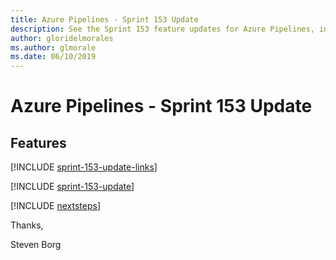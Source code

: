 ```yaml
---
title: Azure Pipelines - Sprint 153 Update
description: See the Sprint 153 feature updates for Azure Pipelines, including next steps.
author: gloridelmorales
ms.author: glmorale
ms.date: 06/10/2019
---
```


# Azure Pipelines - Sprint 153 Update

## Features

[!INCLUDE [sprint-153-update-links](../includes/pipelines/sprint-153-update-links.md)]

[!INCLUDE [sprint-153-update](../includes/pipelines/sprint-153-update.md)]

[!INCLUDE [nextsteps](../includes/nextsteps.md)]

Thanks,

Steven Borg
